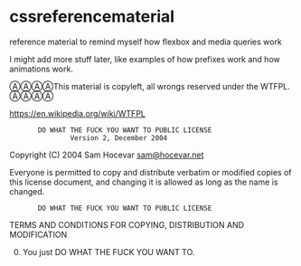 # cssreferencematerial
reference material to remind myself how flexbox and media queries work

I might add more stuff later, like examples of how prefixes work and how animations work.

ⒶⒶⒶⒶThis material is copyleft, all wrongs reserved under the WTFPL. ⒶⒶⒶⒶ

https://en.wikipedia.org/wiki/WTFPL

           DO WHAT THE FUCK YOU WANT TO PUBLIC LICENSE
                   Version 2, December 2004
 
Copyright (C) 2004 Sam Hocevar <sam@hocevar.net>

Everyone is permitted to copy and distribute verbatim or modified
copies of this license document, and changing it is allowed as long
as the name is changed.
 
           DO WHAT THE FUCK YOU WANT TO PUBLIC LICENSE
  TERMS AND CONDITIONS FOR COPYING, DISTRIBUTION AND MODIFICATION

 0. You just DO WHAT THE FUCK YOU WANT TO.
